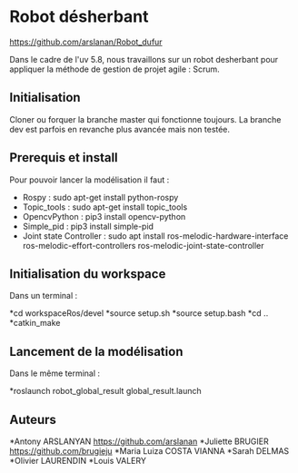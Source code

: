 # Robot désherbant 

https://github.com/arslanan/Robot_dufur

Dans le cadre de l'uv 5.8, nous travaillons sur un robot desherbant pour appliquer la méthode de gestion de projet agile : Scrum. 

## Initialisation

Cloner ou forquer la branche master qui fonctionne toujours. 
La branche dev est parfois en revanche plus avancée mais non testée.

## Prerequis et install

Pour pouvoir lancer la modélisation il faut : 
	
- Rospy : sudo apt-get install python-rospy
- Topic_tools : sudo apt-get install topic_tools
- OpencvPython : pip3 install opencv-python
- Simple_pid : pip3 install simple-pid
- Joint state Controller : sudo apt install ros-melodic-hardware-interface ros-melodic-effort-controllers ros-melodic-joint-state-controller

## Initialisation du workspace

Dans un terminal : 

*cd workspaceRos/devel
*source setup.sh
*source setup.bash
*cd ..
*catkin_make


## Lancement de la modélisation

Dans le même terminal : 

*roslaunch robot_global_result global_result.launch

## Auteurs

*Antony ARSLANYAN		https://github.com/arslanan
*Juliette BRUGIER		https://github.com/brugieju
*Maria Luiza COSTA VIANNA
*Sarah DELMAS
*Olivier LAURENDIN
*Louis VALERY







